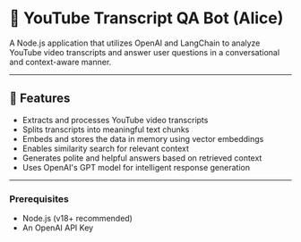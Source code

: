 # 🎥 YouTube Transcript QA Bot (Alice)

A Node.js application that utilizes OpenAI and LangChain to analyze YouTube video transcripts and answer user questions in a conversational and context-aware manner.

---

## 🧠 Features

- Extracts and processes YouTube video transcripts
- Splits transcripts into meaningful text chunks
- Embeds and stores the data in memory using vector embeddings
- Enables similarity search for relevant context
- Generates polite and helpful answers based on retrieved context
- Uses OpenAI's GPT model for intelligent response generation

---

### Prerequisites

- Node.js (v18+ recommended)
- An OpenAI API Key
